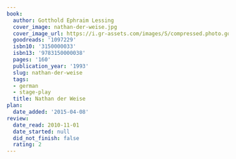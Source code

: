 ```yaml
---
book:
  author: Gotthold Ephraim Lessing
  cover_image: nathan-der-weise.jpg
  cover_image_url: https://i.gr-assets.com/images/S/compressed.photo.goodreads.com/books/1180953820l/1097229.jpg
  goodreads: '1097229'
  isbn10: '3150000033'
  isbn13: '9783150000038'
  pages: '160'
  publication_year: '1993'
  slug: nathan-der-weise
  tags:
  - german
  - stage-play
  title: Nathan der Weise
plan:
  date_added: '2015-04-08'
review:
  date_read: 2010-11-01
  date_started: null
  did_not_finish: false
  rating: 2
---
```

